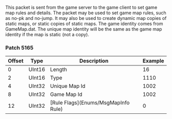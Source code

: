 This packet is sent from the game server to the game client to set game map rules and details. The packet may be used to set game map rules, such as no-pk and no-jump. It may also be used to create dynamic map copies of static maps, or static copies of static maps. The game identity comes from GameMap.dat. The unique map identity will be the same as the game map identity if the map is static (not a copy).

### Patch 5165

| Offset | Type | Description | Example |
| -------- | -------- | -------- | -------- |
| 0 | UInt16 | Length | 16 |
| 2 | UInt16 | Type | 1110 |
| 4 | UInt32 | Unique Map Id | 1002 |
| 8 | UInt32 | Game Map Id | 1002 |
| 12 | UInt32 | [Rule Flags](Enums/MsgMapInfo Rule) | 0 |
